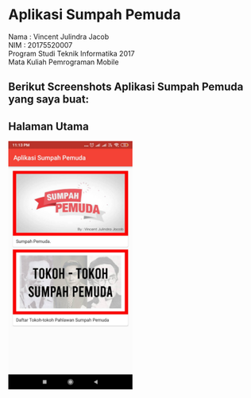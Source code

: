 # Aplikasi Sumpah Pemuda
Nama    : Vincent Julindra Jacob <br>
NIM     : 20175520007 <br>
Program Studi Teknik Informatika 2017 <br>
Mata Kuliah Pemrograman Mobile 

## Berikut Screenshots Aplikasi Sumpah Pemuda yang saya buat:

## Halaman Utama
<img src = "screenshots/home.jpg" height="500"/>
